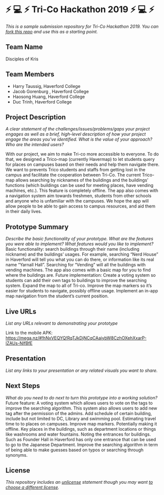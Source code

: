 # :zap: :computer: :zap: Tri-Co Hackathon 2019 :zap: :computer: :zap:

*This is a sample submission repository for Tri-Co Hackathon 2019. You can [fork this repo](https://help.github.com/articles/fork-a-repo/) and use this as a starting point.*

## Team Name 

Disciples of Kris

## Team Members

- Harry Taussig, Haverford College
- Jacob Gorenburg , Haverford College
- Haosong Huang, Haverford College
- Duc Trinh, Haverford College

## Project Description

*A clear statement of the challenges/issues/problems/gaps your project engages as well as a brief, high-level description of how your project engage the areas you've identified. What is the value of your approach? Who are the intended users?*

With our project, we aim to make Tri-co more accessible to everyone. To do that, we designed a Trico-map (currently Havermap) to let students query for places on campuses based on their needs and help them navigate there. We want to prevents Trico students and staffs from getting lost in the campus and facilitate the cooperation between Tri-Co. The current Trico-map allows searching by nicknames of the buildings and the buildings’ functions (which buildings can be used for meeting places, have vending machines, etc.). This feature is completely offline. The app also comes with a navigation system aim towards freshmen, students from other schools and anyone who is unfamiliar with the campuses. We hope the app will allow people to be able to gain access to campus resources, and aid them in their daily lives.
 
## Prototype Summary

*Describe the basic functionality of your prototype. What are the features you were able to implement? What features would you like to implement?*
Basic functionality: search buildings through their name (including nickname) and the buildings’ usages. For example, searching “Nerd House” in Haverford will tell you what you can do there, or information like its real name “Yarnall Hall”. Searching for “Vending” will all the buildings with vending machines. The app also comes with a basic map for you to find where the buildings are.
Future implementation: Create a voting system so students can add their own tags to buildings to improve the searching system. Expand the map to all of Tri-co. Improve the map markers so it’s easier for students to navigate, possibly offline usage. Implement an in-app map navigation from the student’s current position.

## Live URLs

*List any URLs relevant to demonstrating your prototype*

Link to the mobile APK: https://mega.nz/#!hNxVEQYQ!RqTJkDjNCqCAaiybW8CzhOXehXxarP-lZAUs-NlfBfE

## Presentation

*List any links to your presentation or any related visuals you want to share.*

## Next Steps

*What do you need to do next to turn this prototype into a working solution?*
Future feature: 
A voting system which allows users to vote on the tags to improve the searching algorithm. This system also allows users to add new tag after the permission of the admins.
Add schedule of certain building, include but not limited to DC, Library and swimming pool. 
Estimating travel time to to places on campuses. Improve map markers. Potentially making it offline.
Key places in the buildings, such as department locations or things like washrooms and water fountains.
Noting the entrances for buildings. Such as Founder Hall in Haverford has only one entrance that can be used to go to the Japanese Department.
Improve the searching algorithm in term of being able to make guesses based on typos or searching through synonyms.

## License

*This repository includes an [unlicense](http://unlicense.org/) statement though you may want [to choose a different license](https://choosealicense.com/).*


